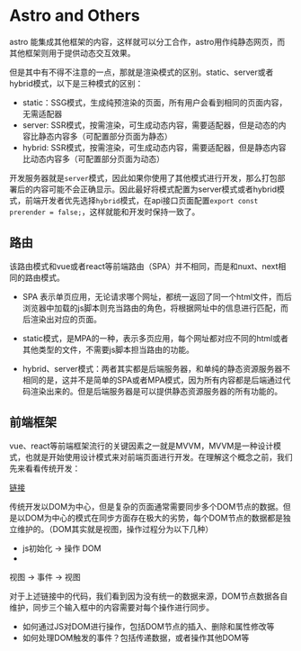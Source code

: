 # Astro and Others

astro 能集成其他框架的内容，这样就可以分工合作，astro用作纯静态网页，而其他框架则用于提供动态交互效果。

但是其中有不得不注意的一点，那就是渲染模式的区别。static、server或者hybrid模式，以下是三种模式的区别：

- static：SSG模式，生成纯预渲染的页面，所有用户会看到相同的页面内容，无需适配器
- server: SSR模式，按需渲染，可生成动态内容，需要适配器，但是动态的内容比静态内容多（可配置部分页面为静态）
- hybrid: SSR模式，按需渲染，可生成动态内容，需要适配器，但是静态内容比动态内容多（可配置部分页面为动态）

开发服务器就是`server`模式，因此如果你使用了其他模式进行开发，那么打包部署后的内容可能不会正确显示。因此最好将模式配置为server模式或者hybrid模式，前端开发者优先选择`hybrid`模式，在api接口页面配置`export const prerender = false;`，这样就能和开发时保持一致了。

## 路由

该路由模式和vue或者react等前端路由（SPA）并不相同，而是和nuxt、next相同的路由模式。

- SPA 表示单页应用，无论请求哪个网址，都统一返回了同一个html文件，而后浏览器中加载的js脚本则充当路由的角色，将根据网址中的信息进行匹配，而后渲染出对应的页面。

- static模式，是MPA的一种，表示多页应用，每个网址都对应不同的html或者其他类型的文件，不需要js脚本担当路由的功能。

- hybrid、server模式：两者其实都是后端服务器，和单纯的静态资源服务器不相同的是，这并不是简单的SPA或者MPA模式，因为所有内容都是后端通过代码渲染出来的。但是后端服务器是可以提供静态资源服务器的所有功能的。

## 前端框架

vue、react等前端框架流行的关键因素之一就是MVVM，MVVM是一种设计模式，也就是开始使用设计模式来对前端页面进行开发。在理解这个概念之前，我们先来看看传统开发：

[链接](http://localhost:4321/html)

传统开发以DOM为中心，但是复杂的页面通常需要同步多个DOM节点的数据。但是以DOM为中心的模式在同步方面存在极大的劣势，每个DOM节点的数据都是独立维护的。（DOM其实就是视图，操作过程分为以下几种）

- js初始化 -> 操作 DOM
- 

视图 -> 事件 -> 视图

对于上述链接中的代码，我们看到因为没有统一的数据来源，DOM节点数据各自维护，同步三个输入框中的内容需要对每个操作进行同步。

- 如何通过JS对DOM进行操作，包括DOM节点的插入、删除和属性修改等
- 如何处理DOM触发的事件？包括传递数据，或者操作其他DOM等
